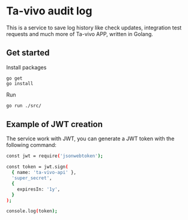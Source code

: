 # Ta-vivo audit log

This is a service to save log history like check updates, integration test requests and much more of Ta-vivo APP, written in Golang.

## Get started

Install packages
```
go get
go install
```

Run 

```bash
go run ./src/
``` 

## Example of JWT creation

The service work with JWT, you can generate a JWT token with the following command:

```bash
const jwt = require('jsonwebtoken');

const token = jwt.sign(
  { name: 'ta-vivo-api' },
  'super_secret',
  {
    expiresIn: '1y',
  }
);

console.log(token);
```